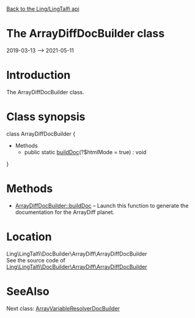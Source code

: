 [Back to the Ling/LingTalfi api](https://github.com/lingtalfi/LingTalfi/blob/master/doc/api/Ling/LingTalfi.md)



The ArrayDiffDocBuilder class
================
2019-03-13 --> 2021-05-11






Introduction
============

The ArrayDiffDocBuilder class.



Class synopsis
==============


class <span class="pl-k">ArrayDiffDocBuilder</span>  {

- Methods
    - public static [buildDoc](https://github.com/lingtalfi/LingTalfi/blob/master/doc/api/Ling/LingTalfi/DocBuilder/ArrayDiff/ArrayDiffDocBuilder/buildDoc.md)(?$htmlMode = true) : void

}






Methods
==============

- [ArrayDiffDocBuilder::buildDoc](https://github.com/lingtalfi/LingTalfi/blob/master/doc/api/Ling/LingTalfi/DocBuilder/ArrayDiff/ArrayDiffDocBuilder/buildDoc.md) &ndash; Launch this function to generate the documentation for the ArrayDiff planet.





Location
=============
Ling\LingTalfi\DocBuilder\ArrayDiff\ArrayDiffDocBuilder<br>
See the source code of [Ling\LingTalfi\DocBuilder\ArrayDiff\ArrayDiffDocBuilder](https://github.com/lingtalfi/LingTalfi/blob/master/DocBuilder/ArrayDiff/ArrayDiffDocBuilder.php)



SeeAlso
==============
Next class: [ArrayVariableResolverDocBuilder](https://github.com/lingtalfi/LingTalfi/blob/master/doc/api/Ling/LingTalfi/DocBuilder/ArrayVariableResolver/ArrayVariableResolverDocBuilder.md)<br>
